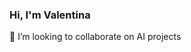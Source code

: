 ### Hi, I'm Valentina

👯 I’m looking to collaborate on AI projects

<!--
**valntinaf/valntinaf** is a ✨ _special_ ✨ repository because its `README.md` (this file) appears on your GitHub profile.

Here are some ideas to get you started:

💬 Ask me about Artificial Intelligence, Networking and Russian Novels
📫 How to reach me: ...
- 🔭 I’m currently working on ...
- 🌱 I’m currently learning ...
- 👯 I’m looking to collaborate on ...
- 🤔 I’m looking for help with ...
- 💬 Ask me about ...
- 📫 How to reach me: ...
- 😄 Pronouns: ...
- ⚡ Fun fact: ...
-->

